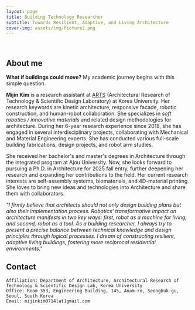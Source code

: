 ```yaml
---
layout: page
title: Building Technology Researcher
subtitle: Towards Resilient, Adaptive, and Living Architecture
cover-img: assets/img/Picture2.png
---
```


<br/>

## About me

**What if buildings could move?** My academic journey begins with this simple question.

**Mijin Kim** is a research assistant at [ARTS](https://www.designtechlab.org/) (Architectural Research of Technology & Scientific Design Laboratory) at Korea University. Her research keywords are kinetic architecture, responsive facade, robotic construction, and human-robot collaboration. She specializes in _soft robotics / innovative materials_ and related design methodologies for architecture. During her 6-year research experience since 2018, she has engaged in several interdisciplinary projects, collaborating with Mechanical and Material Engineering experts. She has conducted various full-scale building fabrications, design projects, and robot arm studies.  

She received her bachelor's and master's degrees in Architecture through the integrated program at Ajou University. Now, she looks forward to pursuing a Ph.D. in Architecture for 2025 fall entry, further deepening her research and expanding her contributions to the field. Her current research interests are self-assembly systems, biomaterials, and 4D-material printing. She loves to bring new ideas and technologies into Architecture and share them with collaborators. 

_"I firmly believe that architects should not only design building plans but also their implementation process. Robotics' transformative impact on architecture manifests in two key ways: first, robot as a machine for living, and second, robot as a tool. As a building researcher, I always try to present a precise balance between technical knowledge and design principles through logical processes. I dream of constructing resilient, adaptive living buildings, fostering more reciprocal residential environments."_


## Contact

```
Affiliation: Department of Architecture, Architectural Research of Technology & Scientific Design Lab, Korea University
Office: Room 353, Engineering Building, 145, Anam-ro, Seongbuk-gu, Seoul, South Korea
Email: mijinkim0714[at]gmail.com
```
